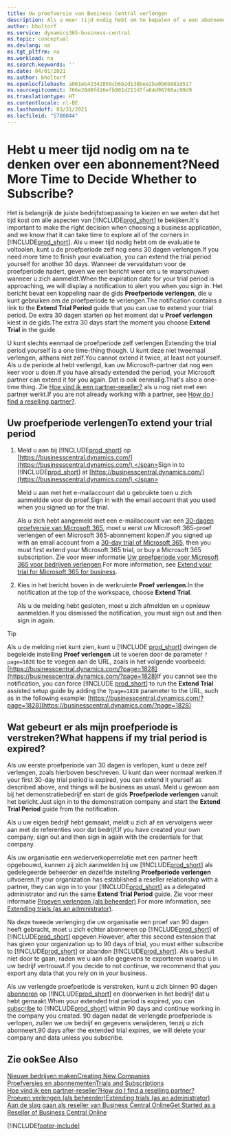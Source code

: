 ```yaml
---
title: Uw proefversie van Business Central verlengen
description: Als u meer tijd nodig hebt om te bepalen of u een abonnement op Dynamics 365 Business Central wilt, kunt u uw proefversie eenmaal verlengen. Lees meer over uw opties.
author: bholtorf
ms.service: dynamics365-business-central
ms.topic: conceptual
ms.devlang: na
ms.tgt_pltfrm: na
ms.workload: na
ms.search.keywords: ''
ms.date: 04/01/2021
ms.author: bholtorf
ms.openlocfilehash: a061eb42342859cb6b2d138bee2ba0b6b881d517
ms.sourcegitcommit: 766e2840fd16efb901d211d7fa64d96766ac99d9
ms.translationtype: HT
ms.contentlocale: nl-BE
ms.lasthandoff: 03/31/2021
ms.locfileid: "5780044"
---
```

# <a name="need-more-time-to-decide-whether-to-subscribe"></a><span data-ttu-id="a95c8-104">Hebt u meer tijd nodig om na te denken over een abonnement?</span><span class="sxs-lookup"><span data-stu-id="a95c8-104">Need More Time to Decide Whether to Subscribe?</span></span>

<span data-ttu-id="a95c8-105">Het is belangrijk de juiste bedrijfstoepassing te kiezen en we weten dat het tijd kost om alle aspecten van [!INCLUDE[prod_short](includes/prod_short.md)] te bekijken.</span><span class="sxs-lookup"><span data-stu-id="a95c8-105">It's important to make the right decision when choosing a business application, and we know that it can take time to explore all of the corners in [!INCLUDE[prod_short](includes/prod_short.md)].</span></span> <span data-ttu-id="a95c8-106">Als u meer tijd nodig hebt om de evaluatie te voltooien, kunt u de proefperiode zelf nog eens 30 dagen verlengen.</span><span class="sxs-lookup"><span data-stu-id="a95c8-106">If you need more time to finish your evaluation, you can extend the trial period yourself for another 30 days.</span></span> <span data-ttu-id="a95c8-107">Wanneer de vervaldatum voor de proefperiode nadert, geven we een bericht weer om u te waarschuwen wanneer u zich aanmeldt.</span><span class="sxs-lookup"><span data-stu-id="a95c8-107">When the expiration date for your trial period is approaching, we will display a notification to alert you when you sign in.</span></span> <span data-ttu-id="a95c8-108">Het bericht bevat een koppeling naar de gids **Proefperiode verlengen**, die u kunt gebruiken om de proefperiode te verlengen.</span><span class="sxs-lookup"><span data-stu-id="a95c8-108">The notification contains a link to the **Extend Trial Period** guide that you can use to extend your trial period.</span></span> <span data-ttu-id="a95c8-109">De extra 30 dagen starten op het moment dat u **Proef verlengen** kiest in de gids.</span><span class="sxs-lookup"><span data-stu-id="a95c8-109">The extra 30 days start the moment you choose **Extend Trial** in the guide.</span></span>

<span data-ttu-id="a95c8-110">U kunt slechts eenmaal de proefperiode zelf verlengen.</span><span class="sxs-lookup"><span data-stu-id="a95c8-110">Extending the trial period yourself is a one time-thing though.</span></span> <span data-ttu-id="a95c8-111">U kunt deze niet tweemaal verlengen, althans niet zelf.</span><span class="sxs-lookup"><span data-stu-id="a95c8-111">You cannot extend it twice, at least not yourself.</span></span> <span data-ttu-id="a95c8-112">Als u de periode al hebt verlengd, kan uw Microsoft-partner dat nog een keer voor u doen.</span><span class="sxs-lookup"><span data-stu-id="a95c8-112">If you have already extended the period, your Microsoft partner can extend it for you again.</span></span> <span data-ttu-id="a95c8-113">Dat is ook eenmalig.</span><span class="sxs-lookup"><span data-stu-id="a95c8-113">That's also a one-time thing.</span></span> <span data-ttu-id="a95c8-114">Zie [Hoe vind ik een partner-reseller?](across-faq.md#findpartner) als u nog niet met een partner werkt.</span><span class="sxs-lookup"><span data-stu-id="a95c8-114">If you are not already working with a partner, see [How do I find a reselling partner?](across-faq.md#findpartner).</span></span>  

## <a name="to-extend-your-trial-period"></a><span data-ttu-id="a95c8-115">Uw proefperiode verlengen</span><span class="sxs-lookup"><span data-stu-id="a95c8-115">To extend your trial period</span></span>

1. <span data-ttu-id="a95c8-116">Meld u aan bij [!INCLUDE[prod_short](includes/prod_short.md)] op [https://businesscentral.dynamics.com/](https://businesscentral.dynamics.com/).</span><span class="sxs-lookup"><span data-stu-id="a95c8-116">Sign in to [!INCLUDE[prod_short](includes/prod_short.md)] at [https://businesscentral.dynamics.com/](https://businesscentral.dynamics.com/).</span></span>

    <span data-ttu-id="a95c8-117">Meld u aan met het e-mailaccount dat u gebruikte toen u zich aanmeldde voor de proef.</span><span class="sxs-lookup"><span data-stu-id="a95c8-117">Sign in with the email account that you used when you signed up for the trial.</span></span>  

    <span data-ttu-id="a95c8-118">Als u zich hebt aangemeld met een e-mailaccount van een [30-dagen proefversie van Microsoft 365](/microsoft-365/commerce/sign-up-for-office-365-trial), moet u eerst uw Microsoft 365-proef verlengen of een Microsoft 365-abonnement kopen.</span><span class="sxs-lookup"><span data-stu-id="a95c8-118">If you signed up with an email account from a [30-day trial of Microsoft 365](/microsoft-365/commerce/sign-up-for-office-365-trial), then you must first extend your Microsoft 365 trial, or buy a Microsoft 365 subscription.</span></span> <span data-ttu-id="a95c8-119">Zie voor meer informatie [Uw proefperiode voor Microsoft 365 voor bedrijven verlengen](/microsoft-365/commerce/extend-your-trial).</span><span class="sxs-lookup"><span data-stu-id="a95c8-119">For more information, see [Extend your trial for Microsoft 365 for business](/microsoft-365/commerce/extend-your-trial).</span></span>
2. <span data-ttu-id="a95c8-120">Kies in het bericht boven in de werkruimte **Proef verlengen**.</span><span class="sxs-lookup"><span data-stu-id="a95c8-120">In the notification at the top of the workspace, choose **Extend Trial**.</span></span>

    <span data-ttu-id="a95c8-121">Als u de melding hebt gesloten, moet u zich afmelden en u opnieuw aanmelden.</span><span class="sxs-lookup"><span data-stu-id="a95c8-121">If you dismissed the notification, you must sign out and then sign in again.</span></span>

> [!TIP]
> <span data-ttu-id="a95c8-122">Als u de melding niet kunt zien, kunt u [!INCLUDE [prod_short](includes/prod_short.md)] dwingen de begeleide instelling **Proef verlengen** uit te voeren door de parameter ```?page=1828``` toe te voegen aan de URL, zoals in het volgende voorbeeld: [https://businesscentral.dynamics.com/?page=1828](https://businesscentral.dynamics.com/?page=1828)</span><span class="sxs-lookup"><span data-stu-id="a95c8-122">If you cannot see the notification, you can force [!INCLUDE [prod_short](includes/prod_short.md)] to run the **Extend Trial** assisted setup guide by adding the ```?page=1828``` parameter to the URL, such as in the following example: [https://businesscentral.dynamics.com/?page=1828](https://businesscentral.dynamics.com/?page=1828)</span></span>

## <a name="what-happens-if-my-trial-period-is-expired"></a><span data-ttu-id="a95c8-123">Wat gebeurt er als mijn proefperiode is verstreken?</span><span class="sxs-lookup"><span data-stu-id="a95c8-123">What happens if my trial period is expired?</span></span>

<span data-ttu-id="a95c8-124">Als uw eerste proefperiode van 30 dagen is verlopen, kunt u deze zelf verlengen, zoals hierboven beschreven. U kunt dan weer normaal werken.</span><span class="sxs-lookup"><span data-stu-id="a95c8-124">If your first 30-day trial period is expired, you can extend it yourself as described above, and things will be business as usual.</span></span> <span data-ttu-id="a95c8-125">Meld u gewoon aan bij het demonstratiebedrijf en start de gids **Proefperiode verlengen** vanuit het bericht.</span><span class="sxs-lookup"><span data-stu-id="a95c8-125">Just sign in to the demonstration company and start the **Extend Trial Period** guide from the notification.</span></span>  

<span data-ttu-id="a95c8-126">Als u uw eigen bedrijf hebt gemaakt, meldt u zich af en vervolgens weer aan met de referenties voor dat bedrijf.</span><span class="sxs-lookup"><span data-stu-id="a95c8-126">If you have created your own company, sign out and then sign in again with the credentials for that company.</span></span>  

<span data-ttu-id="a95c8-127">Als uw organisatie een wederverkoperrelatie met een partner heeft opgebouwd, kunnen zij zich aanmelden bij uw [!INCLUDE[prod_short](includes/prod_short.md)] als gedelegeerde beheerder en dezelfde instelling **Proefperiode verlengen** uitvoeren.</span><span class="sxs-lookup"><span data-stu-id="a95c8-127">If your organization has established a reseller relationship with a partner, they can sign in to your [!INCLUDE[prod_short](includes/prod_short.md)] as a delegated administrator and run the same **Extend Trial Period** guide.</span></span> <span data-ttu-id="a95c8-128">Zie voor meer informatie [Proeven verlengen (als beheerder)](/dynamics365/business-central/dev-itpro/administration/tenant-administration#extending-trials).</span><span class="sxs-lookup"><span data-stu-id="a95c8-128">For more information, see [Extending trials (as an administrator)](/dynamics365/business-central/dev-itpro/administration/tenant-administration#extending-trials).</span></span>  

<span data-ttu-id="a95c8-129">Na deze tweede verlenging die uw organisatie een proef van 90 dagen heeft gebracht, moet u zich echter abonneren op [!INCLUDE[prod_short](includes/prod_short.md)] of [!INCLUDE[prod_short](includes/prod_short.md)] opgeven.</span><span class="sxs-lookup"><span data-stu-id="a95c8-129">However, after this second extension that has given your organization up to 90 days of trial, you must either subscribe to [!INCLUDE[prod_short](includes/prod_short.md)] or abandon [!INCLUDE[prod_short](includes/prod_short.md)].</span></span> <span data-ttu-id="a95c8-130">Als u besluit niet door te gaan, raden we u aan alle gegevens te exporteren waarop u in uw bedrijf vertrouwt.</span><span class="sxs-lookup"><span data-stu-id="a95c8-130">If you decide to not continue, we recommend that you export any data that you rely on in your business.</span></span>

<span data-ttu-id="a95c8-131">Als uw verlengde proefperiode is verstreken, kunt u zich binnen 90 dagen [abonneren](https://go.microsoft.com/fwlink/?linkid=828659) op [!INCLUDE[prod_short](includes/prod_short.md)] en doorwerken in het bedrijf dat u hebt gemaakt.</span><span class="sxs-lookup"><span data-stu-id="a95c8-131">When your extended trial period is expired, you can [subscribe](https://go.microsoft.com/fwlink/?linkid=828659) to [!INCLUDE[prod_short](includes/prod_short.md)] within 90 days and continue working in the company you created.</span></span> <span data-ttu-id="a95c8-132">90 dagen nadat de verlengde proefperiode is verlopen, zullen we uw bedrijf en gegevens verwijderen, tenzij u zich abonneert.</span><span class="sxs-lookup"><span data-stu-id="a95c8-132">90 days after the extended trial expires, we will delete your company and data unless you subscribe.</span></span>  

## <a name="see-also"></a><span data-ttu-id="a95c8-133">Zie ook</span><span class="sxs-lookup"><span data-stu-id="a95c8-133">See Also</span></span>

[<span data-ttu-id="a95c8-134">Nieuwe bedrijven maken</span><span class="sxs-lookup"><span data-stu-id="a95c8-134">Creating New Companies</span></span>](about-new-company.md)  
[<span data-ttu-id="a95c8-135">Proefversies en abonnementen</span><span class="sxs-lookup"><span data-stu-id="a95c8-135">Trials and Subscriptions</span></span>](across-preview.md)  
[<span data-ttu-id="a95c8-136">Hoe vind ik een partner-reseller?</span><span class="sxs-lookup"><span data-stu-id="a95c8-136">How do I find a reselling partner?</span></span>](across-faq.md#findpartner)  
[<span data-ttu-id="a95c8-137">Proeven verlengen (als beheerder)</span><span class="sxs-lookup"><span data-stu-id="a95c8-137">Extending trials (as an administrator)</span></span>](/dynamics365/business-central/dev-itpro/administration/tenant-administration#extending-trials)  
[<span data-ttu-id="a95c8-138">Aan de slag gaan als reseller van Business Central Online</span><span class="sxs-lookup"><span data-stu-id="a95c8-138">Get Started as a Reseller of Business Central Online</span></span>](/dynamics365/business-central/dev-itpro/administration/get-started-online)  


[!INCLUDE[footer-include](includes/footer-banner.md)]